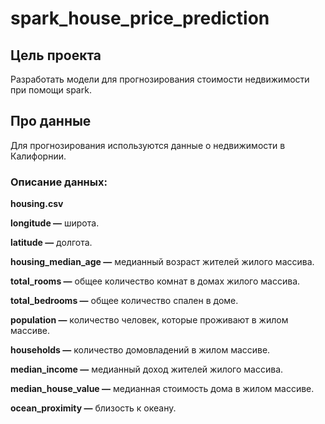 # spark_house_price_prediction

## Цель проекта
Разработать модели для прогнозирования стоимости недвижимости при помощи spark.

## Про данные
Для прогнозирования используются данные о недвижимости в Калифорнии.

### Описание данных:

**housing.csv**

**longitude  —**  широта.

**latitude  —** долгота.

**housing_median_age  —** медианный возраст жителей жилого массива.

**total_rooms  —** общее количество комнат в домах жилого массива.

**total_bedrooms  —** общее количество спален в доме.

**population  —** количество человек, которые проживают в жилом массиве.

**households  —** количество домовладений в жилом массиве.

**median_income  —** медианный доход жителей жилого массива.

**median_house_value  —**  медианная стоимость дома в жилом массиве.

**ocean_proximity  —** близость к океану.
